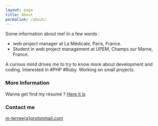 ```yaml
---
layout: page
title: About
permalink: /about/
---
```


Some information about me!
In a few words :
- web project manager at La Médicale, Paris, France.
- Student in web project management at UPEM, Champs sur Marne, France.

A curious mind drives me to try to know more about development and coding.
Interested in #PHP #Ruby.
Working on small projects.

### More Information

Wanna get find my résumé ? [Here it is](https://linkedin.com/in/maximeterree/en)


### Contact me

[m-terree{a}protonmail.com](mailto:m_terree@protonmail.com)
